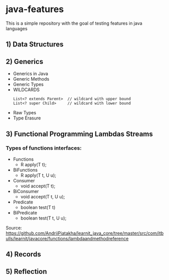 # java-features
This is a simple repository with the goal of testing features in java languages


## 1) Data Structures


## 2) Generics
- Generics in Java
- Generic Methods
- Generic Types
- WILDCARDS 
  ```
  List<? extends Parent>  // wildcard with upper bound
  List<? super Child>     // wildcard with lower bound
  ```
- Raw Types
- Type Erasure

## 3) Functional Programming Lambdas Streams
### Types of functions interfaces:
- Functions
  - R apply(T t);
- BiFunctions
  - R apply(T t, U u);
- Consumer
  - void accept(T t);
- BiConsumer
  - void accept(T t, U u);
- Predicate  
  - boolean test(T t)
- BiPredicate
  - boolean test(T t, U u);

Source:
https://github.com/AndriiPiatakha/learnit_java_core/tree/master/src/com/itbulls/learnit/javacore/functions/lambdaandmethodreference

## 4) Records


## 5) Reflection

